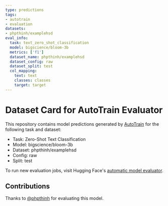 ```yaml
---
type: predictions
tags:
- autotrain
- evaluation
datasets:
- phpthinh/examplehsd
eval_info:
  task: text_zero_shot_classification
  model: bigscience/bloom-3b
  metrics: ['f1']
  dataset_name: phpthinh/examplehsd
  dataset_config: raw
  dataset_split: test
  col_mapping:
    text: text
    classes: classes
    target: target
---
```

# Dataset Card for AutoTrain Evaluator

This repository contains model predictions generated by [AutoTrain](https://huggingface.co/autotrain) for the following task and dataset:

* Task: Zero-Shot Text Classification
* Model: bigscience/bloom-3b
* Dataset: phpthinh/examplehsd
* Config: raw
* Split: test

To run new evaluation jobs, visit Hugging Face's [automatic model evaluator](https://huggingface.co/spaces/autoevaluate/model-evaluator).

## Contributions

Thanks to [@phpthinh](https://huggingface.co/phpthinh) for evaluating this model.